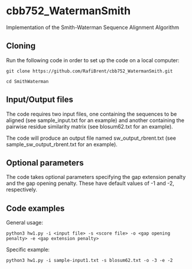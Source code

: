 # cbb752_WatermanSmith

Implementation of the Smith-Waterman Sequence Alignment Algorithm

## Cloning

Run the following code in order to set up the code on a local computer:


```git clone https://github.com/RafiBrent/cbb752_WatermanSmith.git```

```cd SmithWaterman```

## Input/Output files

The code requires two input files, one containing the sequences to be aligned (see sample_input.txt for an example) and another containing the pairwise residue similarity matrix (see blosum62.txt for an example).

The code will produce an output file named sw_output_rbrent.txt (see sample_sw_output_rbrent.txt for an example).

## Optional parameters

The code takes optional parameters specifying the gap extension penalty and the gap opening penalty. These have default values of -1 and -2, respectively.

## Code examples

General usage:

```python3 hw1.py -i <input file> -s <score file> -o <gap opening penalty> -e <gap extension penalty>```

Specific example:

```python3 hw1.py -i sample-input1.txt -s blosum62.txt -o -3 -e -2```

